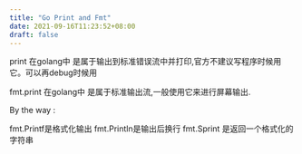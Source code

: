 ```yaml
---
title: "Go Print and Fmt"
date: 2021-09-16T11:23:52+08:00
draft: false
---
```


print 在golang中 是属于输出到标准错误流中并打印,官方不建议写程序时候用它。可以再debug时候用


fmt.print 在golang中 是属于标准输出流,一般使用它来进行屏幕输出.

By the way :

fmt.Printf是格式化输出 fmt.Println是输出后换行 fmt.Sprint 是返回一个格式化的字符串
